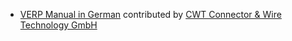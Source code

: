 - [VERP Manual in German](http://verp.com/docs/user/manual/de/) contributed by [CWT Connector & Wire Technology GmbH](http://www.cwt-assembly.com/)
